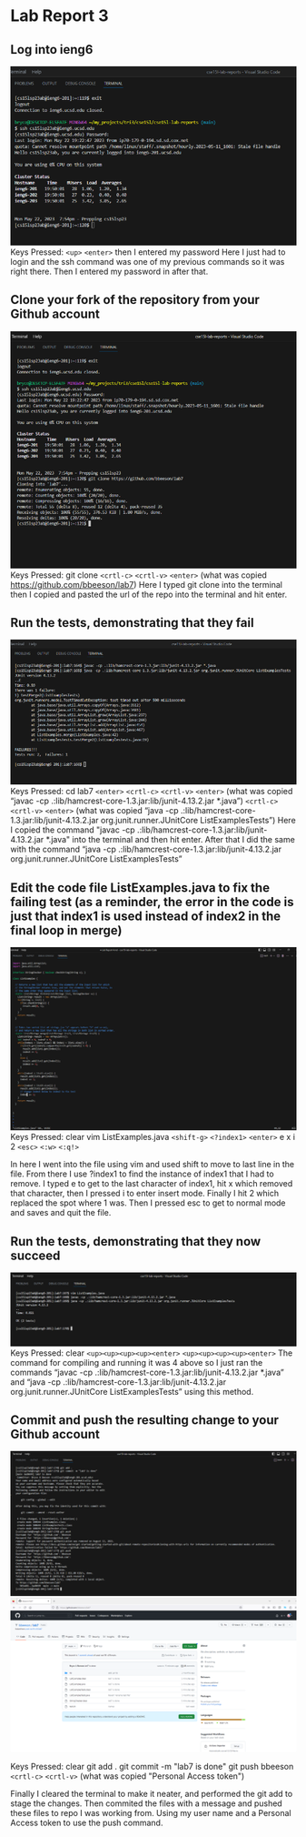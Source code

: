 # Lab Report 3

## Log into ieng6
![Image](screenshot-lab7/Logintoieng6.png)
Keys Pressed: `<up>` `<enter>` then I entered my password 
Here I just had to login and the ssh command was one of my previous commands so it was right there. Then I entered my password in after that. 


## Clone your fork of the repository from your Github account
![Image](screenshot-lab7/clone.png)
Keys Pressed: git clone `<crtl-c>` `<crtl-v>` `<enter>`
(what was copied https://github.com/bbeeson/lab7) 
Here I typed git clone into the terminal then I copied and pasted the url of the repo into the terminal and hit enter. 


## Run the tests, demonstrating that they fail
![Image](screenshot-lab7/fail.png)
Keys Pressed: cd lab7 `<enter>`
              `<crtl-c>` `<crtl-v>` `<enter>` (what was copied “javac -cp .:lib/hamcrest-core-1.3.jar:lib/junit-4.13.2.jar *.java”)
              `<crtl-c>` `<crtl-v>` `<enter>` (what was copied “java -cp .:lib/hamcrest-core-1.3.jar:lib/junit-4.13.2.jar org.junit.runner.JUnitCore ListExamplesTests”)
Here I copied the command "javac -cp .:lib/hamcrest-core-1.3.jar:lib/junit-4.13.2.jar *.java" into the terminal and then hit enter. After that I did the same with the command “java -cp .:lib/hamcrest-core-1.3.jar:lib/junit-4.13.2.jar org.junit.runner.JUnitCore ListExamplesTests”


## Edit the code file ListExamples.java to fix the failing test (as a reminder, the error in the code is just that index1 is used instead of index2 in the final loop in merge)
![Image](screenshot-lab7/edit.png)
Keys Pressed: clear 
              vim ListExamples.java
              `<shift-g>` 
              `<?index1>`
              `<enter>`
              e
              x
              i
              2
              `<esc>`
              `<:w>`
              `<:q!>`

In here I went into the file using vim and used shift to move to last line in the file. From there I use ?index1 to find the instance of index1 that I had to remove. I typed e to get to the last character of index1, hit x which removed that character, then I pressed i to enter insert mode. Finally I hit 2 which replaced the spot where 1 was. Then I pressed esc to get to normal mode and saves and quit the file. 

## Run the tests, demonstrating that they now succeed
![Image](screenshot-lab7/succeed.png)
Keys Pressed: clear 
             `<up><up><up><up><enter>`
             `<up><up><up><up><enter>` 
The command for compiling and running it was 4 above so I just ran the commands “javac -cp .:lib/hamcrest-core-1.3.jar:lib/junit-4.13.2.jar *.java” and “java -cp .:lib/hamcrest-core-1.3.jar:lib/junit-4.13.2.jar org.junit.runner.JUnitCore ListExamplesTests” using this method. 


## Commit and push the resulting change to your Github account
![Image](screenshot-lab7/commit.png)
![Image](screenshot-lab7/push.png)

Keys Pressed: clear
              git add .
              git commit -m "lab7 is done"
              git push
              bbeeson 
             `<crtl-c>` `<crtl-v>` (what was copied "Personal Access token")

Finally I cleared the terminal to make it neater, and performed the git add to stage the changes. Then commited the files with a message and pushed these files to repo I was working from. Using my user name and a Personal Access token to use the push command. 